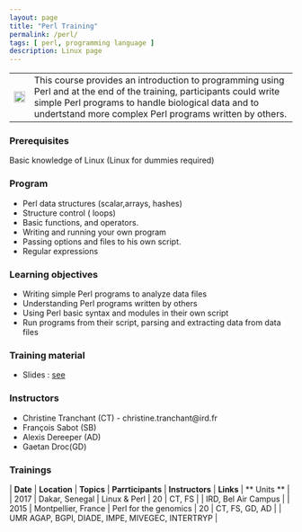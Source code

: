 ```yaml
---
layout: page
title: "Perl Training"
permalink: /perl/
tags: [ perl, programming language ]
description: Linux page
---
```

<table class="table-contact">
<tr>
<td><img width="100%" class="img-responsive" src="{{ site.url }}/images/trainings-perl.png" alt="" />
</td>
<td>
This course provides an introduction to programming using Perl and at the end of the training, participants could write simple Perl programs to handle biological data and to undertstand more complex Perl programs written by others.
</td>
</tr>
</table>

### Prerequisites
Basic knowledge of Linux (Linux for dummies required)

<div id="colonne1">
<h3>Program</h3>
<ul>
<li>Perl data structures (scalar,arrays, hashes)</li>
<li>Structure control ( loops)</li>
<li>Basic functions, and operators.</li>
<li>Writing and running your own program</li>
<li>Passing options and files to his own script.</li>
<li>Regular expressions</li>
</ul>
</div>

<div id="colonne2">
<h3>Learning objectives</h3>
<ul>
<li>Writing simple Perl programs to analyze data files</li>
<li>Understanding Perl programs written by others</li>
<li>Using Perl basic syntax and modules in their own script </li>
<li>Run programs from their script, parsing and extracting data from data files</li>
</ul>
</div>

<div id="colonne3">
<h3>Training material</h3>
<ul>
<li>Slides : <a target="_blank" href="{{ site.url }}/files/perl/perl-2017-v1.pdf">see</a></li>
</ul>
</div>

<div id="nextInline" class="clearfix">
<h3>Instructors</h3>
<ul>
<li>Christine Tranchant (CT) - christine.tranchant@ird.fr</li>
<li>François Sabot (SB)</li>
<li>Alexis Dereeper (AD)</li>
<li>Gaetan Droc(GD)</li>
</ul>
</div>

### Trainings

| **Date** | **Location** | **Topics** | **Parrticipants** | **Instructors** | **Links** | ** Units ** |
| 2017 | Dakar, Senegal |  Linux & Perl | 20 | CT, FS | | IRD, Bel Air Campus |
| 2015 | Montpellier, France | Perl for the genomics  | 20 | CT, FS, GD, AD | | UMR AGAP, BGPI, DIADE, IMPE, MIVEGEC, INTERTRYP |


